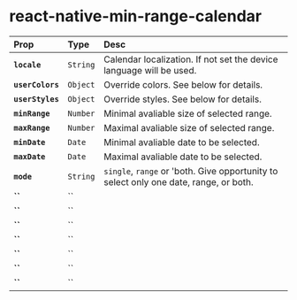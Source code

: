 # react-native-min-range-calendar

| Prop | Type | Desc |
:------------ |:---------------| :-----|
| **`locale`** | `String` | Calendar localization. If not set the device language will be used. |
| **`userColors`** | `Object` | Override colors. See below for details. |
| **`userStyles`** | `Object` | Override styles. See below for details. |
| **`minRange`** | `Number` | Minimal avaliable size of selected range. |
| **`maxRange`** | `Number` | Maximal avaliable size of selected range. |
| **`minDate`** | `Date` | Minimal avaliable date to be selected. |
| **`maxDate`** | `Date` | Maximal avaliable date to be selected. |
| **`mode`** | `String` | `single`, `range` or 'both. Give opportunity to select only one date, range, or both. |
| **``** | `` | |
| **``** | `` | |
| **``** | `` | |
| **``** | `` | |
| **``** | `` | |
| **``** | `` | |
| **``** | `` | |
